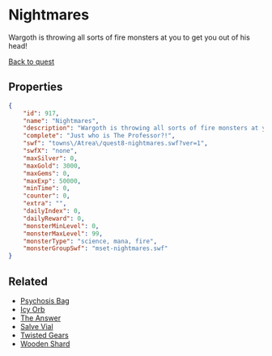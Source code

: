 # Nightmares

Wargoth is throwing all sorts of fire monsters at you to get you out of his head!

[Back to quest](../quests.md)

## Properties

```json
{
    "id": 917,
    "name": "Nightmares",
    "description": "Wargoth is throwing all sorts of fire monsters at you to get you out of his head!",
    "complete": "Just who is The Professor?!",
    "swf": "towns\/Atrea\/quest8-nightmares.swf?ver=1",
    "swfX": "none",
    "maxSilver": 0,
    "maxGold": 3000,
    "maxGems": 0,
    "maxExp": 50000,
    "minTime": 0,
    "counter": 0,
    "extra": "",
    "dailyIndex": 0,
    "dailyReward": 0,
    "monsterMinLevel": 0,
    "monsterMaxLevel": 99,
    "monsterType": "science, mana, fire",
    "monsterGroupSwf": "mset-nightmares.swf"
}
```

## Related

- [Psychosis Bag](../items/7080-psychosis-bag.md)
- [Icy Orb](../items/7081-icy-orb.md)
- [The Answer](../items/7082-the-answer.md)
- [Salve Vial](../items/7083-salve-vial.md)
- [Twisted Gears](../items/7084-twisted-gears.md)
- [Wooden Shard](../items/7085-wooden-shard.md)

